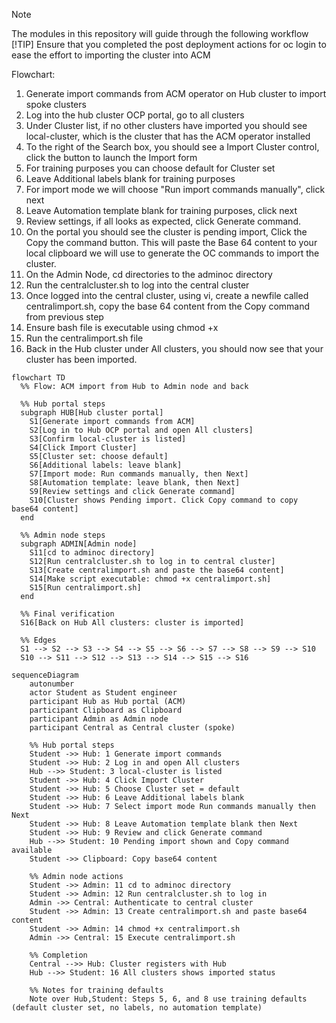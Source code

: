 > [!NOTE] 
> The modules in this repository will guide through the following workflow
> [!TIP]
> Ensure that you completed the post deployment actions for oc login to ease the effort to importing the cluster into ACM


Flowchart:

1. Generate import commands from ACM operator on Hub cluster to import spoke clusters
2. Log into the hub cluster OCP portal, go to all clusters
3. Under Cluster list, if no other clusters have imported you should see local-cluster, which is the cluster that has the ACM operator installed
4. To the right of the Search box, you should see a Import Cluster control, click the button to launch the Import form
5. For training purposes you can choose default for Cluster set
6. Leave Additional labels blank for training purposes
7. For import mode we will choose "Run import commands manually", click next
8. Leave Automation template blank for training purposes, click next
9. Review settings, if all looks as expected, click Generate command.
10. On the portal you should see the cluster is pending import, Click the Copy the command button. This will paste the Base 64 content to your local clipboard we will use to generate the OC commands to import the cluster.
11. On the Admin Node, cd directories to the adminoc directory
12. Run the centralcluster.sh to log into the central cluster
13. Once logged into the central cluster, using vi, create a newfile called centralimport.sh, copy the base 64 content from the Copy command from previous step
14. Ensure bash file is executable using chmod +x
15. Run the centralimport.sh file
16. Back in the Hub cluster under All clusters, you should now see that your cluster has been imported.

```mermaid
flowchart TD
  %% Flow: ACM import from Hub to Admin node and back

  %% Hub portal steps
  subgraph HUB[Hub cluster portal]
    S1[Generate import commands from ACM]
    S2[Log in to Hub OCP portal and open All clusters]
    S3[Confirm local-cluster is listed]
    S4[Click Import Cluster]
    S5[Cluster set: choose default]
    S6[Additional labels: leave blank]
    S7[Import mode: Run commands manually, then Next]
    S8[Automation template: leave blank, then Next]
    S9[Review settings and click Generate command]
    S10[Cluster shows Pending import. Click Copy command to copy base64 content]
  end

  %% Admin node steps
  subgraph ADMIN[Admin node]
    S11[cd to adminoc directory]
    S12[Run centralcluster.sh to log in to central cluster]
    S13[Create centralimport.sh and paste the base64 content]
    S14[Make script executable: chmod +x centralimport.sh]
    S15[Run centralimport.sh]
  end

  %% Final verification
  S16[Back on Hub All clusters: cluster is imported]

  %% Edges
  S1 --> S2 --> S3 --> S4 --> S5 --> S6 --> S7 --> S8 --> S9 --> S10
  S10 --> S11 --> S12 --> S13 --> S14 --> S15 --> S16
```


```mermaid
sequenceDiagram
    autonumber
    actor Student as Student engineer
    participant Hub as Hub portal (ACM)
    participant Clipboard as Clipboard
    participant Admin as Admin node
    participant Central as Central cluster (spoke)

    %% Hub portal steps
    Student ->> Hub: 1 Generate import commands
    Student ->> Hub: 2 Log in and open All clusters
    Hub -->> Student: 3 local-cluster is listed
    Student ->> Hub: 4 Click Import Cluster
    Student ->> Hub: 5 Choose Cluster set = default
    Student ->> Hub: 6 Leave Additional labels blank
    Student ->> Hub: 7 Select import mode Run commands manually then Next
    Student ->> Hub: 8 Leave Automation template blank then Next
    Student ->> Hub: 9 Review and click Generate command
    Hub -->> Student: 10 Pending import shown and Copy command available
    Student ->> Clipboard: Copy base64 content

    %% Admin node actions
    Student ->> Admin: 11 cd to adminoc directory
    Student ->> Admin: 12 Run centralcluster.sh to log in
    Admin ->> Central: Authenticate to central cluster
    Student ->> Admin: 13 Create centralimport.sh and paste base64 content
    Student ->> Admin: 14 chmod +x centralimport.sh
    Admin ->> Central: 15 Execute centralimport.sh

    %% Completion
    Central -->> Hub: Cluster registers with Hub
    Hub -->> Student: 16 All clusters shows imported status

    %% Notes for training defaults
    Note over Hub,Student: Steps 5, 6, and 8 use training defaults (default cluster set, no labels, no automation template)
```